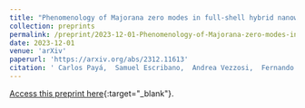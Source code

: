 ```yaml
---
title: "Phenomenology of Majorana zero modes in full-shell hybrid nanowires"
collection: preprints
permalink: /preprint/2023-12-01-Phenomenology-of-Majorana-zero-modes-in-full-shell-hybrid-nanowires
date: 2023-12-01
venue: 'arXiv'
paperurl: 'https://arxiv.org/abs/2312.11613'
citation: ' Carlos Payá,  Samuel Escribano,  Andrea Vezzosi,  Fernando Peñaranda,  Ramón Aguado,  Pablo San-Jose,  Elsa Prada,  arXiv 2312.11613, 2023.'
---
```

[Access this preprint here](https://arxiv.org/abs/2312.11613){:target="_blank"}.
